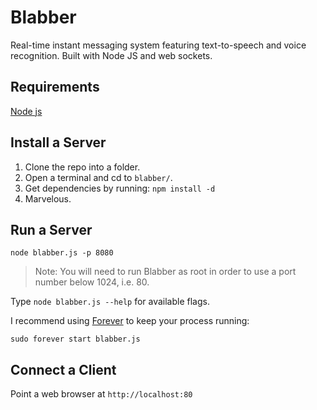 Blabber
=======

Real-time instant messaging system featuring text-to-speech and voice recognition. Built with Node JS and web sockets.

Requirements
------------

[Node js](http://nodejs.org/)


Install a Server
----------------

1.   Clone the repo into a folder.
2.   Open a terminal and cd to `blabber/`.
3.   Get dependencies by running: `npm install -d`
4.   Marvelous.

  
Run a Server
------------

    node blabber.js -p 8080

 > Note: You will need to run Blabber as root in order to use a port number below 1024, i.e. 80. 

Type `node blabber.js --help` for available flags.

I recommend using [Forever](https://github.com/nodejitsu/forever) to keep your process running:

    sudo forever start blabber.js

Connect a Client
----------------

Point a web browser at `http://localhost:80`
